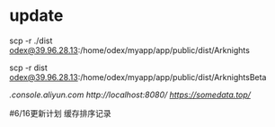 # update
scp -r ./dist odex@39.96.28.13:/home/odex/myapp/app/public/dist/Arknights


scp -r dist odex@39.96.28.13:/home/odex/myapp/app/public/dist/ArknightsBeta

*.console.aliyun.com
http://localhost:8080/
https://somedata.top/*


#6/16更新计划
缓存排序记录